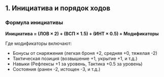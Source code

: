 ## 1. Инициатива и порядок ходов

### Формула инициативы

**Инициатива = (ЛОВ × 2) + (ВСП × 1.5) + (ИНТ × 0.5) + Модификаторы**

Где модификаторы включают:

- Бонусы от снаряжения (легкая броня +2, средняя +0, тяжелая -2)
- Тактическая позиция (возвышение +1, укрытие +1, и т.д.)
- Навыки (Рефлексы +1 за уровень, Тактика +0.5 за уровень)
- Состояния (ранен -2, истощен -3, и т.д.)